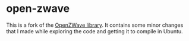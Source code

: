open-zwave
==========

This is a fork of the [OpenZWave library](https://code.google.com/p/open-zwave/ "OpenZWave"). It contains some minor
changes that I made while exploring the code and getting it to compile in Ubuntu.
